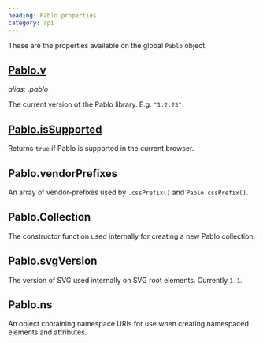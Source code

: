 ```yaml
--- 
heading: Pablo properties
category: api
---
```


These are the properties available on the global `Pablo` object.

## [Pablo.v](/api/v/)
_alias: .pablo_

The current version of the Pablo library. E.g. `"1.2.23"`.

## [Pablo.isSupported](/api/isSupported/)

Returns `true` if Pablo is supported in the current browser.


<!-- TODO: add sub-pages -->

## Pablo.vendorPrefixes

An array of vendor-prefixes used by `.cssPrefix()` and `Pablo.cssPrefix()`.

## Pablo.Collection

The constructor function used internally for creating a new Pablo collection.

## Pablo.svgVersion

The version of SVG used internally on SVG root elements. Currently `1.1`.

## Pablo.ns

An object containing namespace URIs for use when creating namespaced elements and attributes.
